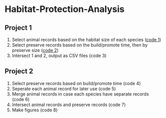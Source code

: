 # Habitat-Protection-Analysis
## Project 1
1. Select animal records based on the habitat size of each species ([code 1](https://github.com/yilunz/Habitat-Protection-Analysis/blob/master/animal_code_use.py))
2. Select preserve records based on the build/promote time, then by preserve size ([code 2](https://github.com/yilunz/Habitat-Protection-Analysis/blob/master/preserve_code.py))
4. Intersect 1 and 2, output as CSV files (code 3)

## Project 2
1. Select preserve records based on build/promote time (code 4)
2. Seperate each animal record for later use (code 5)
3. Merge animal records in case each species have separate records (code 6)
4. Intersect animal records and preserve records (code 7)
5. Make figures (code 8)
